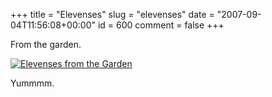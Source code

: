+++
title = "Elevenses"
slug = "elevenses"
date = "2007-09-04T11:56:08+00:00"
id = 600
comment = false
+++

From the garden.

[![Elevenses from the Garden](http://farm2.static.flickr.com/1324/1319486763_0503c3c4c4.jpg)](http://www.flickr.com/photos/bandon1/1319486763/ "Photo Sharing")

Yummmm.
